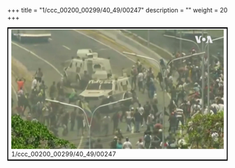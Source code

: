 +++
title = "1/ccc_00200_00299/40_49/00247"
description = ""
weight = 20
+++

<table style="border:2px solid black;max-width:800px;max-height:800px;" 
><tr><td>
<img class="center-fit-jpg"
src="/jpg_/aaa_20190430_NxaOmWaI8sI_00246.jpg">
1/ccc_00200_00299/40_49/00247
</img></td></tr></table>
